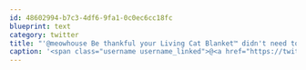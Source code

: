 ```yaml
---
id: 48602994-b7c3-4df6-9fa1-0c0ec6cc18fc
blueprint: text
category: twitter
title: "'@meowhouse Be thankful your Living Cat Blanket™ didn't need to be plugged into a Recharge Dish™ at 6am like mine did."
caption: '<span class="username username_linked">@<a href="https://twitter.com/meowhouse" title="meowhouse">meowhouse</a></span> Be thankful your Living Cat Blanket™ didn''t need to be plugged into a Recharge Dish™ at 6am like mine did.'
---
```

